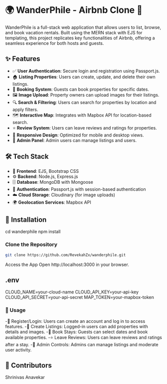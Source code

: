 # 🌍 WanderPhile - Airbnb Clone 🏡

WanderPhile is a full-stack web application that allows users to list, browse, and book vacation rentals. Built using the MERN stack with EJS for templating, this project replicates key functionalities of Airbnb, offering a seamless experience for both hosts and guests.

## ✨ Features

- ✅ **User Authentication**: Secure login and registration using Passport.js.
- 🏠 **Listing Properties**: Users can create, update, and delete their own listings.
- 📅 **Booking System**: Guests can book properties for specific dates.
- 🖼 **Image Upload**: Property owners can upload images for their listings.
- 🔍 **Search & Filtering**: Users can search for properties by location and apply filters.
- 🗺 **Interactive Map**: Integrates with Mapbox API for location-based search.
- ⭐ **Review System**: Users can leave reviews and ratings for properties.
- 📱 **Responsive Design**: Optimized for mobile and desktop views.
- 🔑 **Admin Panel**: Admin users can manage listings and users.

## 🛠 Tech Stack

- 🎨 **Frontend**: EJS, Bootstrap CSS
- ⚙️ **Backend**: Node.js, Express.js
- 🗄 **Database**: MongoDB with Mongoose
- 🔐 **Authentication**: Passport.js with session-based authentication
- ☁️ **Cloud Storage**: Cloudinary (for image uploads)
- 🌍 **Geolocation Services**: Mapbox API

## 🚀 Installation
cd wanderphile
npm install


### Clone the Repository

```bash
git clone https://github.com/RevekahZx/wanderphile.git 
```

Access the App
Open http://localhost:3000 in your browser.



## .env
CLOUD_NAME=your-cloud-name
CLOUD_API_KEY=your-api-key
CLOUD_API_SECRET=your-api-secret
MAP_TOKEN=your-mapbox-token

### 🎯 Usage
-👤 Register/Login: Users can create an account and log in to access features.
-🏡 Create Listings: Logged-in users can add properties with details and images.
-📅 Book Stays: Guests can select dates and book available properties.
-⭐ Leave Reviews: Users can leave reviews and ratings after a stay.
-🔧 Admin Controls: Admins can manage listings and moderate user activity.

## 👥 Contributors
Shrinivas Anavekar


